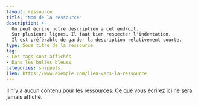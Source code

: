 ```yaml
---
layout: ressource
title: "Nom de la ressource"
description: >-
  On peut écrire notre description a cet endroit.
  Sur plusieurs lignes. Il faut bien respecter l'indentation.
  Il est préférable de garder la description relativement courte.
type: Sous titre de la ressource
tag:
- Les tags sont affichés
- Dans les bulles bleues
categories: snippets
lien: https://www.exemple.com/lien-vers-la-ressource
---
```


Il n'y a aucun contenu pour les ressources.
Ce que vous écrirez ici ne sera jamais affiché.
